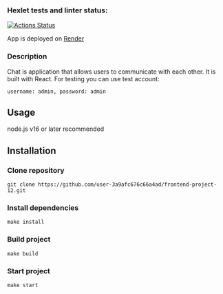 ### Hexlet tests and linter status:

[![Actions Status](https://github.com/user-3a9afc676c66a4ad/frontend-project-12/actions/workflows/hexlet-check.yml/badge.svg)](https://github.com/user-3a9afc676c66a4ad/frontend-project-12/actions)

App is deployed on [Render](https://frontend-project-12-izvd.onrender.com)

### Description

Chat is application that allows users to communicate with each other. It is built with React.
For testing you can use test account:

```
username: admin, password: admin
```

## Usage

node.js v16 or later recommended

## Installation

### Clone repository

```
git clone https://github.com/user-3a9afc676c66a4ad/frontend-project-12.git
```

### Install dependencies

```
make install
```

### Build project

```
make build
```

### Start project

```
make start
```
